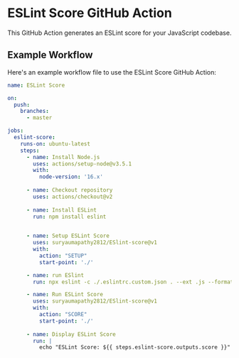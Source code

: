 # ESLint Score GitHub Action

This GitHub Action generates an ESLint score for your JavaScript codebase.

## Example Workflow

Here's an example workflow file to use the ESLint Score GitHub Action:

```yaml
name: ESLint Score

on:
  push:
    branches:
      - master

jobs:
  eslint-score:
    runs-on: ubuntu-latest
    steps:
      - name: Install Node.js
        uses: actions/setup-node@v3.5.1
        with:
          node-version: '16.x'
      
      - name: Checkout repository
        uses: actions/checkout@v2
        
      - name: Install ESLint
        run: npm install eslint
      

      - name: Setup ESLint Score
        uses: suryaumapathy2812/ESlint-score@v1
        with:
          action: "SETUP"
          start-point: './'

      - name: run ESlint
        run: npx eslint -c ./.eslintrc.custom.json . --ext .js --format json > eslint-results.json

      - name: Run ESLint Score
        uses: suryaumapathy2812/ESlint-score@v1
        with:
          action: "SCORE"
          start-point: './'
      
      - name: Display ESLint Score
        run: |
          echo "ESLint Score: ${{ steps.eslint-score.outputs.score }}"